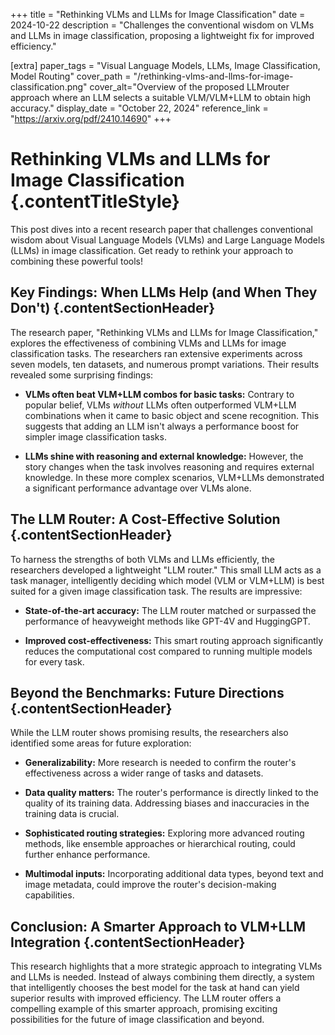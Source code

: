 +++
title = "Rethinking VLMs and LLMs for Image Classification"
date = 2024-10-22
description = "Challenges the conventional wisdom on VLMs and LLMs in image classification, proposing a lightweight fix for improved efficiency."

[extra]
paper_tags = "Visual Language Models, LLMs, Image Classification, Model Routing"
cover_path = "/rethinking-vlms-and-llms-for-image-classification.png"
cover_alt="Overview of the proposed LLMrouter approach where an LLM selects a suitable VLM/VLM+LLM to obtain high accuracy."
display_date = "October 22, 2024"
reference_link = "https://arxiv.org/pdf/2410.14690"
+++

# Rethinking VLMs and LLMs for Image Classification {.contentTitleStyle}

This post dives into a recent research paper that challenges conventional wisdom about Visual Language Models (VLMs) and Large Language Models (LLMs) in image classification.  Get ready to rethink your approach to combining these powerful tools!


## Key Findings: When LLMs Help (and When They Don't) {.contentSectionHeader}

The research paper, "Rethinking VLMs and LLMs for Image Classification," explores the effectiveness of combining VLMs and LLMs for image classification tasks.  The researchers ran extensive experiments across seven models, ten datasets, and numerous prompt variations.  Their results revealed some surprising findings:


* **VLMs often beat VLM+LLM combos for basic tasks:** Contrary to popular belief, VLMs *without* LLMs often outperformed VLM+LLM combinations when it came to basic object and scene recognition.  This suggests that adding an LLM isn't always a performance boost for simpler image classification tasks.


* **LLMs shine with reasoning and external knowledge:** However, the story changes when the task involves reasoning and requires external knowledge.  In these more complex scenarios, VLM+LLMs demonstrated a significant performance advantage over VLMs alone.


## The LLM Router: A Cost-Effective Solution {.contentSectionHeader}

To harness the strengths of both VLMs and LLMs efficiently, the researchers developed a lightweight "LLM router." This small LLM acts as a task manager, intelligently deciding which model (VLM or VLM+LLM) is best suited for a given image classification task.  The results are impressive:


* **State-of-the-art accuracy:** The LLM router matched or surpassed the performance of heavyweight methods like GPT-4V and HuggingGPT.


* **Improved cost-effectiveness:**  This smart routing approach significantly reduces the computational cost compared to running multiple models for every task.


##  Beyond the Benchmarks:  Future Directions {.contentSectionHeader}

While the LLM router shows promising results, the researchers also identified some areas for future exploration:


* **Generalizability:** More research is needed to confirm the router's effectiveness across a wider range of tasks and datasets.


* **Data quality matters:** The router's performance is directly linked to the quality of its training data.  Addressing biases and inaccuracies in the training data is crucial.


* **Sophisticated routing strategies:**  Exploring more advanced routing methods, like ensemble approaches or hierarchical routing, could further enhance performance.


* **Multimodal inputs:** Incorporating additional data types, beyond text and image metadata, could improve the router's decision-making capabilities.


## Conclusion:  A Smarter Approach to VLM+LLM Integration {.contentSectionHeader}

This research highlights that a more strategic approach to integrating VLMs and LLMs is needed. Instead of always combining them directly, a system that intelligently chooses the best model for the task at hand can yield superior results with improved efficiency. The LLM router offers a compelling example of this smarter approach, promising exciting possibilities for the future of image classification and beyond.


